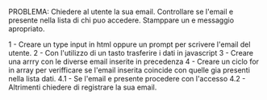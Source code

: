 PROBLEMA:   Chiedere al utente la sua email. Controllare se l'email e presente nella lista di chi puo accedere. Stamppare un e messaggio apropriato.

1 - Creare un type input in html oppure un prompt per scrivere l'email del utente.
2 - Con l'utilizzo di un tasto trasferire i dati in javascript
3 - Creare una arrry con le diverse email inserite in precedenza
4 - Creare un ciclo for in array per verifficare se l'email inserita coincide con quelle gia presenti nella lista dati.
    4.1 - Se l'email e presente procedere con l'accesso
    4.2 - Altrimenti chiedere di registrare la sua email.